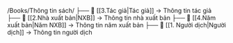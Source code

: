 /Books/Thông tin sách/
  ├── 📖 [[3.Tác giả|Tác giả]] → Thông tin tác giả  
  ├── 📖 [[2.Nhà xuất bản|NXB]] → Thông tin nhà xuất bản
  ├── 📖 [[4.Năm xuất bản|Năm NXB]] → Thông tin năm xuất bản
  ├── 📖 [[1. Người dịch|Người dịch]] → Thông tin người dịch

